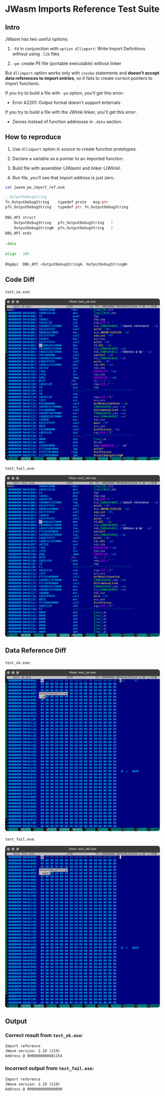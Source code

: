 # JWasm Imports Reference Test Suite

## Intro

JWasm has two useful options:

1. `-Fd` in conjunction with `option dllimport`: Write Import Definitions without using `.lib` files

2. `-pe`: create PE file (portable executable) without linker


But `dllimport` option works only with `invoke` statements and **doesn't accept data references to import entries**, so it fails to create correct pointers to import functions.

If you try to build a file with `-pe` option, you'll get this error:

- Error A2201: Output format doesn't support externals

If you try to build a file with the JWlink linker, you'll get this error:

- Zeroes instead of function addresses in `.data` section.


## How to reproduce

1. Use `dllimport` option in source to create function prototypes.

2. Declare a variable as a pointer to an imported function.

3. Build file with assembler (JWasm) and linker (JWlink).

4. Run file, you'll see that import address is just zero.

```sh
cat jwasm_pe_import_ref.asm
```

```asm
; OutputDebugString
fn_OutputDebugString	typedef	proto	msg:ptr
pfn_OutputDebugString	typedef ptr	fn_OutputDebugString

DBG_API	struct
	OutputDebugString	pfn_OutputDebugString	?
	OutputDebugStringW	pfn_OutputDebugString	?
DBG_API	ends

.data

align	10h

DbgApi	DBG_API	<OutputDebugStringA, OutputDebugStringW>
```


## Code Diff

`test_ok.exe`:

!["main code"][hiew.main.ok]

`test_fail.exe`:

!["main code"][hiew.main.fail]

## Data Reference Diff

`test_ok.exe`:

!["Data Ref"][hiew.ref.ok]

`test_fail.exe`:

!["Data Ref"][hiew.ref.fail]


## Output

### Correct result from `test_ok.exe`:

```
Import reference
JWasm version: 2.19 (219)
Address @ 0000000000401154
```

### Incorrect output from `test_fail.exe`:

```
Import reference
JWasm version: 2.19 (219)
Address @ 0000000000000000
```


[hiew.main.ok]: hiew.main.ok.png
[hiew.main.fail]: hiew.main.fail.png

[hiew.ref.fail]: hiew.ref.fail.png
[hiew.ref.ok]: hiew.ref.ok.png
